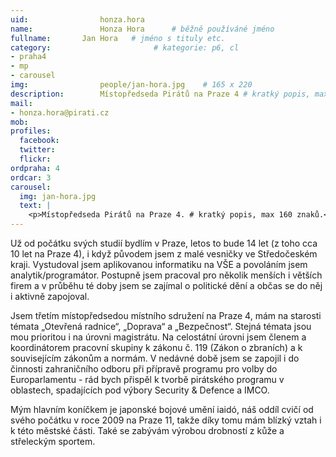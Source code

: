 ```yaml
---
uid:                honza.hora
name:               Honza Hora  	# běžně používáné jméno
fullname: 	    Jan Hora   # jméno s tituly etc.
category:                       # kategorie: p6, cl
- praha4
- mp
- carousel
img: 		        people/jan-hora.jpg    # 165 x 220
description:        Místopředseda Pirátů na Praze 4 # kratký popis, max 160 znaků. # kratký popis, max 160 znaků
mail:
- honza.hora@pirati.cz
mob:			
profiles:
  facebook:
  twitter: 
  flickr: 
ordpraha: 4
ordcar: 3
carousel:
  img: jan-hora.jpg
  text: |
    <p>Místopředseda Pirátů na Praze 4. # kratký popis, max 160 znaků.</p>
---
```

Už od počátku svých studií bydlím v Praze, letos to bude 14 let (z toho cca 10 let na Praze 4), i když původem jsem z malé vesničky ve Středočeském kraji. Vystudoval jsem aplikovanou informatiku na VŠE a povoláním jsem analytik/programátor. Postupně jsem pracoval pro několik menších i větších firem a v průběhu té doby jsem se zajímal  o politické dění a občas se do něj i aktivně zapojoval.

Jsem třetím místopředsedou místního sdružení na Praze 4, mám na starosti témata „Otevřená radnice“, „Doprava“ a „Bezpečnost“. Stejná témata jsou mou prioritou i na úrovni magistrátu. Na celostátní úrovni jsem členem a koordinátorem pracovní skupiny k zákonu č. 119 (Zákon o zbraních) a k souvisejícím zákonům a normám.  V nedávné době jsem se zapojil i do činnosti zahraničního odboru při přípravě programu pro volby do Europarlamentu - rád bych přispěl k tvorbě pirátského programu v oblastech, spadajících pod výbory Security & Defence a IMCO.

Mým hlavním koníčkem je japonské bojové umění iaidó, náš oddíl cvičí od svého počátku v roce 2009 na Praze 11, takže díky tomu mám blízký vztah i k této městské části. Také se zabývám výrobou drobností z kůže a střeleckým sportem.

